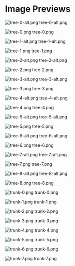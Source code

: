 # Image Previews

![tree-0-alt.png](tree-0-alt.png) tree-0-alt.png

![tree-0.png](tree-0.png) tree-0.png

![tree-1-alt.png](tree-1-alt.png) tree-1-alt.png

![tree-1.png](tree-1.png) tree-1.png

![tree-2-alt.png](tree-2-alt.png) tree-2-alt.png

![tree-2.png](tree-2.png) tree-2.png

![tree-3-alt.png](tree-3-alt.png) tree-3-alt.png

![tree-3.png](tree-3.png) tree-3.png

![tree-4-alt.png](tree-4-alt.png) tree-4-alt.png

![tree-4.png](tree-4.png) tree-4.png

![tree-5-alt.png](tree-5-alt.png) tree-5-alt.png

![tree-5.png](tree-5.png) tree-5.png

![tree-6-alt.png](tree-6-alt.png) tree-6-alt.png

![tree-6.png](tree-6.png) tree-6.png

![tree-7-alt.png](tree-7-alt.png) tree-7-alt.png

![tree-7.png](tree-7.png) tree-7.png

![tree-8-alt.png](tree-8-alt.png) tree-8-alt.png

![tree-8.png](tree-8.png) tree-8.png

![trunk-0.png](trunk-0.png) trunk-0.png

![trunk-1.png](trunk-1.png) trunk-1.png

![trunk-2.png](trunk-2.png) trunk-2.png

![trunk-3.png](trunk-3.png) trunk-3.png

![trunk-4.png](trunk-4.png) trunk-4.png

![trunk-5.png](trunk-5.png) trunk-5.png

![trunk-6.png](trunk-6.png) trunk-6.png

![trunk-7.png](trunk-7.png) trunk-7.png

